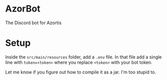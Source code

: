 # AzorBot
The Discord bot for Azortis

# Setup
Inside the `src/main/resources` folder, add a `.env` file.
In that file add a single line with `token=<token>` where you replace `<token>` with your bot token.

Let me know if you figure out how to compile it as a jar. I'm too stupid to.
